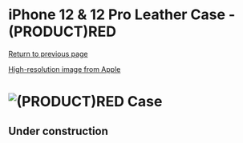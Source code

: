 # iPhone 12 & 12 Pro Leather Case - (PRODUCT)RED

[Return to previous page](/iphone_12)

[High-resolution image from Apple](https://store.storeimages.cdn-apple.com/8756/as-images.apple.com/is//MHKD3?wid=4500&hei=4500&fmt=png)

# ![(PRODUCT)RED Case](/everyphone/MHKD3.png)

## Under construction
